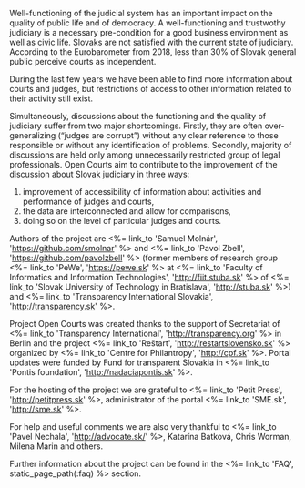 Well-functioning of the judicial system has an important impact on the quality of public life
and of democracy. A well-functioning and trustwothy judiciary is a necessary pre-condition for a good
business environment as well as civic life. Slovaks are not satisfied with the current state
of judiciary. According to the Eurobarometer from 2018, less than 30% of Slovak general public perceive courts as independent.

During the last few years we have been able to find more information about courts and judges,
but restrictions of access to other information related to their activity still exist.

Simultaneously, discussions about the functioning and the quality of judiciary suffer from two major shortcomings. Firstly,
they are often over-generalizing (“judges are corrupt”) without any clear reference to those responsible or without any identification
of problems. Secondly, majority of discussions are held only among unnecessarily restricted group of legal professionals. Open Courts
aim to contribute to the improvement of the discussion about Slovak judiciary in three ways:

1. improvement of accessibility of information about activities and performance of judges and courts, 
2. the data are interconnected and allow for comparisons,
3. doing so on the level of particular judges and courts.

Authors of the project are
<%= link_to 'Samuel Molnár', 'https://github.com/smolnar' %> and
<%= link_to 'Pavol Zbell', 'https://github.com/pavolzbell' %>
(former members of research group <%= link_to 'PeWe', 'https://pewe.sk' %> at
<%= link_to 'Faculty of Informatics and Information Technologies', 'http://fiit.stuba.sk' %> of
<%= link_to 'Slovak University of Technology in Bratislava', 'http://stuba.sk' %>) and
<%= link_to 'Transparency International Slovakia', 'http://transparency.sk' %>.

Project Open Courts was created thanks to the support of Secretariat of
<%= link_to 'Transparency International', 'http://transparency.org' %>
in Berlin and the project <%= link_to 'Reštart', 'http://restartslovensko.sk' %>
organized by <%= link_to 'Centre for Philantropy', 'http://cpf.sk' %>.
Portal updates were funded by Fund for transparent Slovakia
in <%= link_to 'Pontis foundation', 'http://nadaciapontis.sk' %>.

For the hosting of the project we are grateful to
<%= link_to 'Petit Press', 'http://petitpress.sk' %>,
administrator of the portal <%= link_to 'SME.sk', 'http://sme.sk' %>.

For help and useful comments we are also very thankful to 
<%= link_to 'Pavel Nechala', 'http://advocate.sk/' %>,
Katarína Batková, Chris Worman, Milena Marin and others.

Further information about the project can be found in the 
<%= link_to 'FAQ', static_page_path(:faq) %> section.
